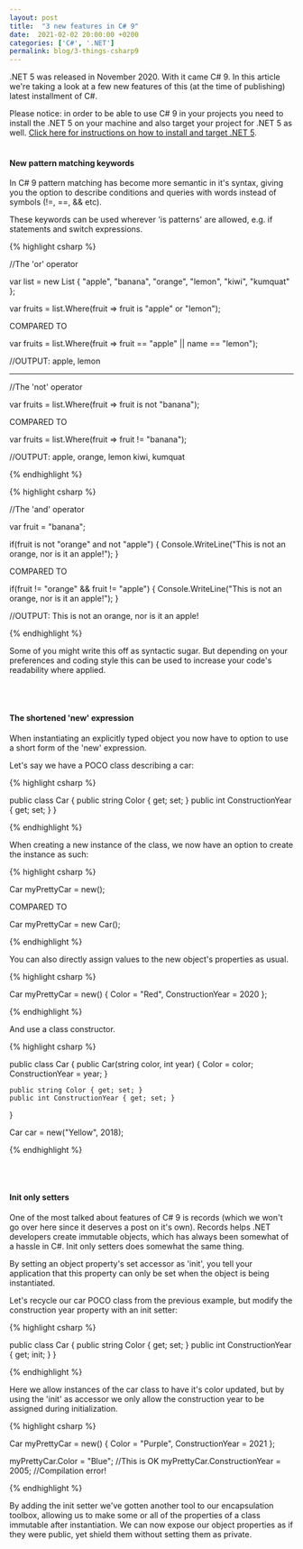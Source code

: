 ```yaml
---
layout: post
title:  "3 new features in C# 9"
date:  2021-02-02 20:00:00 +0200
categories: ['C#', '.NET']
permalink: blog/3-things-csharp9
---
```


.NET 5 was released in November 2020. With it came C# 9. In this article we're taking a look at a few new features of this
(at the time of publishing) latest installment of C#.

Please notice: in order to be able to use C# 9 in your projects you need to install the .NET 5 on your machine and also target your project for .NET 5 as well.
[Click here for instructions on how to install and target .NET 5][install-post].
<br><br>
<h4>New pattern matching keywords</h4>

In C# 9 pattern matching has become more semantic in it's syntax, giving you the option to describe conditions and queries with words instead of symbols
(!=, ==, && etc). 

These keywords can be used wherever 'is patterns' are allowed, e.g. if statements and switch expressions.

{% highlight csharp %}

//The 'or' operator

var list = new List<string> { "apple", "banana", "orange", "lemon", "kiwi", "kumquat" };

var fruits = list.Where(fruit => fruit is "apple" or "lemon");

COMPARED TO

var fruits = list.Where(fruit => fruit == "apple" || name == "lemon");

//OUTPUT: apple, lemon

-----------------------------------------------------------------

//The 'not' operator

var fruits = list.Where(fruit => fruit is not "banana");

COMPARED TO

var fruits = list.Where(fruit => fruit != "banana");

//OUTPUT: apple, orange, lemon kiwi, kumquat

{% endhighlight %}

{% highlight csharp %}

//The 'and' operator

var fruit = "banana";

if(fruit is not "orange" and not "apple")
{
    Console.WriteLine("This is not an orange, nor is it an apple!");
}

COMPARED TO

if(fruit != "orange" && fruit != "apple")
{
    Console.WriteLine("This is not an orange, nor is it an apple!");
}

//OUTPUT: This is not an orange, nor is it an apple!

{% endhighlight %}

Some of you might write this off as syntactic sugar. But depending on your preferences and coding style this can be used to increase 
your code's readability where applied.

<br><br>

<h4>The shortened 'new' expression</h4>

When instantiating an explicitly typed object you now have to option to use a short form of the 'new' expression.  

Let's say we have a POCO class describing a car:

{% highlight csharp %}

public class Car
{
    public string Color { get; set; }
    public int ConstructionYear { get; set; }
}

{% endhighlight %}

When creating a new instance of the class, we now have an option to create the instance as such:

{% highlight csharp %}

Car myPrettyCar = new();

COMPARED TO

Car myPrettyCar = new Car();

{% endhighlight %}

You can also directly assign values to the new object's properties as usual.

{% highlight csharp %}

Car myPrettyCar = new() { Color = "Red", ConstructionYear = 2020 };

{% endhighlight %}

And use a class constructor.

{% highlight csharp %}

public class Car
{
    public Car(string color, int year)
    {
        Color = color;
        ConstructionYear = year;
    }

    public string Color { get; set; }
    public int ConstructionYear { get; set; }
}

Car car = new("Yellow", 2018);

{% endhighlight %}

<br><br>

<h4>Init only setters</h4>

One of the most talked about features of C# 9 is records (which we won't go over here since it deserves a post on it's own).
Records helps .NET developers create immutable objects, which has always been somewhat of a hassle in C#. Init only setters does somewhat
the same thing.

By setting an object property's set accessor as 'init', you tell your application that this property can only be set when the object is being
instantiated.

Let's recycle our car POCO class from the previous example, but modify the construction year property with an init setter:

{% highlight csharp %}

public class Car
{
    public string Color { get; set; }
    public int ConstructionYear { get; init; }
}

{% endhighlight %}

Here we allow instances of the car class to have it's color updated, but by using the 'init' as accessor we only allow the construction year
to be assigned during initialization.

{% highlight csharp %}

Car myPrettyCar = new() { Color = "Purple", ConstructionYear = 2021 };

myPrettyCar.Color = "Blue"; //This is OK
myPrettyCar.ConstructionYear = 2005; //Compilation error!

{% endhighlight %}

By adding the init setter we've gotten another tool to our encapsulation toolbox, allowing us to make some or all of the properties of a
class immutable after instantiation. We can now expose our object properties as if they were public, yet shield them without setting them as private.


[install-post]: https://magnussundstrom.se/blog/installing-dotnet5
